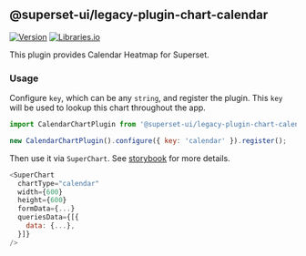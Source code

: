 <!--
Licensed to the Apache Software Foundation (ASF) under one
or more contributor license agreements.  See the NOTICE file
distributed with this work for additional information
regarding copyright ownership.  The ASF licenses this file
to you under the Apache License, Version 2.0 (the
"License"); you may not use this file except in compliance
with the License.  You may obtain a copy of the License at

  http://www.apache.org/licenses/LICENSE-2.0

Unless required by applicable law or agreed to in writing,
software distributed under the License is distributed on an
"AS IS" BASIS, WITHOUT WARRANTIES OR CONDITIONS OF ANY
KIND, either express or implied.  See the License for the
specific language governing permissions and limitations
under the License.
-->

## @superset-ui/legacy-plugin-chart-calendar

[![Version](https://img.shields.io/npm/v/@superset-ui/legacy-plugin-chart-calendar.svg?style=flat)](https://www.npmjs.com/package/@superset-ui/legacy-plugin-chart-calendar)
[![Libraries.io](https://img.shields.io/librariesio/release/npm/%40superset-ui%2Flegacy-plugin-chart-calendar?style=flat)](https://libraries.io/npm/@superset-ui%2Flegacy-plugin-chart-calendar)

This plugin provides Calendar Heatmap for Superset.

### Usage

Configure `key`, which can be any `string`, and register the plugin. This `key` will be used to
lookup this chart throughout the app.

```js
import CalendarChartPlugin from '@superset-ui/legacy-plugin-chart-calendar';

new CalendarChartPlugin().configure({ key: 'calendar' }).register();
```

Then use it via `SuperChart`. See
[storybook](https://apache-superset.github.io/superset-ui-plugins/?selectedKind=plugin-chart-calendar)
for more details.

```js
<SuperChart
  chartType="calendar"
  width={600}
  height={600}
  formData={...}
  queriesData={[{
    data: {...},
  }]}
/>
```

